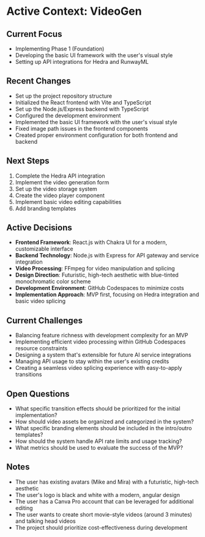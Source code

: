 # Active Context: VideoGen

## Current Focus
- Implementing Phase 1 (Foundation)
- Developing the basic UI framework with the user's visual style
- Setting up API integrations for Hedra and RunwayML

## Recent Changes
- Set up the project repository structure
- Initialized the React frontend with Vite and TypeScript
- Set up the Node.js/Express backend with TypeScript
- Configured the development environment
- Implemented the basic UI framework with the user's visual style
- Fixed image path issues in the frontend components
- Created proper environment configuration for both frontend and backend

## Next Steps
1. Complete the Hedra API integration
2. Implement the video generation form
3. Set up the video storage system
4. Create the video player component
5. Implement basic video editing capabilities
6. Add branding templates

## Active Decisions
- **Frontend Framework**: React.js with Chakra UI for a modern, customizable interface
- **Backend Technology**: Node.js with Express for API gateway and service integration
- **Video Processing**: FFmpeg for video manipulation and splicing
- **Design Direction**: Futuristic, high-tech aesthetic with blue-tinted monochromatic color scheme
- **Development Environment**: GitHub Codespaces to minimize costs
- **Implementation Approach**: MVP first, focusing on Hedra integration and basic video splicing

## Current Challenges
- Balancing feature richness with development complexity for an MVP
- Implementing efficient video processing within GitHub Codespaces resource constraints
- Designing a system that's extensible for future AI service integrations
- Managing API usage to stay within the user's existing credits
- Creating a seamless video splicing experience with easy-to-apply transitions

## Open Questions
- What specific transition effects should be prioritized for the initial implementation?
- How should video assets be organized and categorized in the system?
- What specific branding elements should be included in the intro/outro templates?
- How should the system handle API rate limits and usage tracking?
- What metrics should be used to evaluate the success of the MVP?

## Notes
- The user has existing avatars (Mike and Mira) with a futuristic, high-tech aesthetic
- The user's logo is black and white with a modern, angular design
- The user has a Canva Pro account that can be leveraged for additional editing
- The user wants to create short movie-style videos (around 3 minutes) and talking head videos
- The project should prioritize cost-effectiveness during development
